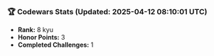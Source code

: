 ### 🏆 Codewars Stats (Updated: 2025-04-12 08:10:01 UTC)

- **Rank:** 8 kyu
- **Honor Points:** 3
- **Completed Challenges:** 1
